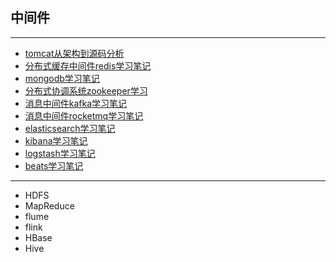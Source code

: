 ## 中间件

***

- [tomcat从架构到源码分析](/docs/middleware/tomcat从架构到源码分析.md)
- [分布式缓存中间件redis学习笔记](/docs/middleware/分布式缓存中间件redis学习笔记.md)
- [mongodb学习笔记](/docs/middleware/mongodb学习笔记.md)
- [分布式协调系统zookeeper学习](/docs/middleware/分布式协调系统zookeeper学习笔记.md)
- [消息中间件kafka学习笔记](/docs/middleware/消息中间件kafka学习笔记.md)
- [消息中间件rocketmq学习笔记](/docs/middleware/消息中间件rocketmq学习笔记.md)
- [elasticsearch学习笔记](/docs/middleware/elasticsearch学习笔记.md)
- [kibana学习笔记](/docs/middleware/kibana学习笔记.md)
- [logstash学习笔记](/docs/middleware/logstash学习笔记.md)
- [beats学习笔记](/docs/middleware/beats学习笔记.md)

***

- HDFS
- MapReduce
- flume
- flink
- HBase
- Hive
